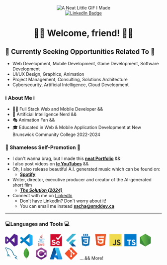 <div id="header" align="center">
  <img src="https://media.giphy.com/media/v1.Y2lkPTc5MGI3NjExYmM4MXo3ejM2dDg4ZjlvZjk5Zml1NXdhMXlqaGh0NHdzOHFyNW13diZlcD12MV9pbnRlcm5hbF9naWZfYnlfaWQmY3Q9Zw/8Ed2K1z5LUm8wUYAue/source.gif" 
    width="100" alt="A Neat Little GIF I Made"/>
  <div id="badges">
    <a href="https://www.linkedin.com/in/sachamdavidson/">
      <img src="https://img.shields.io/badge/LinkedIn-blue?style=for-the-badge&logo=linkedin&logoColor=white" alt="LinkedIn Badge"/>
    </a>
  </div>
  <h1>
   🧙‍♂️ Welcome, friend! 🧙‍♂️
  </h1>
</div>

## 👀 Currently Seeking Opportunities Related To 👀 

- Web Development, Mobile Development, Game Development, Software Development
- UI/UX Design, Graphics, Animation
- Project Management, Consulting, Solutions Architecture
- Cybersecurity, Artificial Intelligence, Cloud Development

### ℹ About Me ℹ

- 👨‍💻 Full Stack Web and Mobile Developer &&
- 🤖 Artificial Intelligence Nerd &&
- 🎭 Animation Fan &&
- 🎓 Educated in Web & Mobile Application Development at New Brunswick Community College 2022-2024

### 📢 Shameless Self-Promotion 📢 

- I don't wanna brag, but I made this **[neat Portfolio](https://smddev.ca)** &&
- I also post videos on **[le YouTubes](https://www.youtube.com/@smddev)** &&
- Oh, I also release beautiful A.I. generated music which can be found on:
  - **[Spotify](https://open.spotify.com/artist/15Z19h0utPvycrBtKMbnzc?si=ZR3M_ntLQYut8ht6uwV89A)**
- Writer, director, executive producer and creator of the AI-generated short film
  - ***[The Solution (2024)](https://www.youtube.com/watch?v=YtfoMppe7iU)***
- Connect with me on [LinkedIn](https://www.linkedin.com/in/sachamdavidson/)
  - Don't have LinkedIn? Don't worry about it!
  - You can email me instead **<sacha@smddev.ca>**
  
---

### 💻Languages and Tools 💻

<div>
  <img src="https://github.com/devicons/devicon/blob/master/icons/visualstudio/visualstudio-plain.svg" title="Visual Studio" alt="Visual Studio" width="40" height="40"/>&nbsp;
  <img src="https://github.com/devicons/devicon/blob/master/icons/vscode/vscode-original.svg" title="Visual Studio Code" alt="Visual Studio Code" width="40" height="40"/>&nbsp;
  <img src="https://github.com/devicons/devicon/blob/master/icons/java/java-original-wordmark.svg" title="Java" alt="Java" width="40" height="40"/>&nbsp;
  <img src="https://github.com/devicons/devicon/blob/master/icons/selenium/selenium-original.svg" title="Selenium" alt="Selenium" width="40" height="40"/>&nbsp;
  <img src="https://github.com/devicons/devicon/blob/master/icons/flutter/flutter-original.svg" title="Flutter" alt="Flutter" width="40" height="40"/>&nbsp;
  <img src="https://github.com/devicons/devicon/blob/master/icons/css3/css3-plain-wordmark.svg"  title="CSS3" alt="CSS" width="40" height="40"/>&nbsp;
  <img src="https://github.com/devicons/devicon/blob/master/icons/html5/html5-original.svg" title="HTML5" alt="HTML" width="40" height="40"/>&nbsp;
  <img src="https://github.com/devicons/devicon/blob/master/icons/javascript/javascript-original.svg" title="JavaScript" alt="JavaScript" width="40" height="40"/>&nbsp;
  <img src="https://github.com/devicons/devicon/blob/master/icons/typescript/typescript-original.svg" title="TypeScript" alt="TypeScript" width="40" height="40"/>&nbsp;
  <img src="https://github.com/devicons/devicon/blob/master/icons/nodejs/nodejs-original.svg" title="NodeJS" alt="NodeJS" width="40" height="40"/>&nbsp;
  <img src="https://github.com/devicons/devicon/blob/master/icons/mysql/mysql-original.svg" title="MySQL"  alt="MySQL" width="40" height="40"/>&nbsp;
  <img src="https://github.com/devicons/devicon/blob/master/icons/mongodb/mongodb-original.svg" title="MongoDB" alt="MongoDB" width="40" height="40"/>&nbsp;
  <img src="https://github.com/devicons/devicon/blob/master/icons/csharp/csharp-original.svg" title="CSharp" alt="C#" width="40" height="40"/>&nbsp;
  <img src="https://github.com/devicons/devicon/blob/master/icons/azure/azure-original.svg" title="Azure" **alt="Azure" width="40" height="40"/>&nbsp;
  <img src="https://github.com/devicons/devicon/blob/master/icons/git/git-original.svg" title="Git" **alt="Git" width="40" height="40"/>&nbsp;
  ....&& More!
</div>
